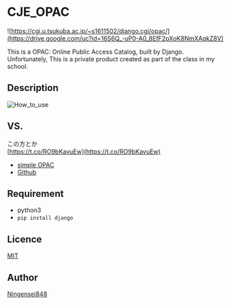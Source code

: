 CJE_OPAC
========

![https://cgi.u.tsukuba.ac.jp/~s1611502/django.cgi/opac/](https://drive.google.com/uc?id=16S6Q_-uP0-A0_8EfF2pXoK8NmXAqkZ8V)

This is a OPAC: Online Public Access Catalog, built by Django.
Unfortunately, This is a private product created as part of the class in my school.

## Description

![How_to_use](https://user-images.githubusercontent.com/20794309/59427704-42a44f80-8e16-11e9-8320-dd5368444290.gif)


## VS. 

この方とか<br />
[https://t.co/RO9bKavuEw](https://t.co/RO9bKavuEw)

- [simple OPAC](https://bit.ly/2sQQTKr)
- [Github](https://github.com/eggplants/opac)

## Requirement

- python3
- `pip install django`


## Licence

[MIT](https://github.com/tcnksm/tool/blob/master/LICENCE)

## Author

[Ningensei848](https://github.com/Ningensei848)
